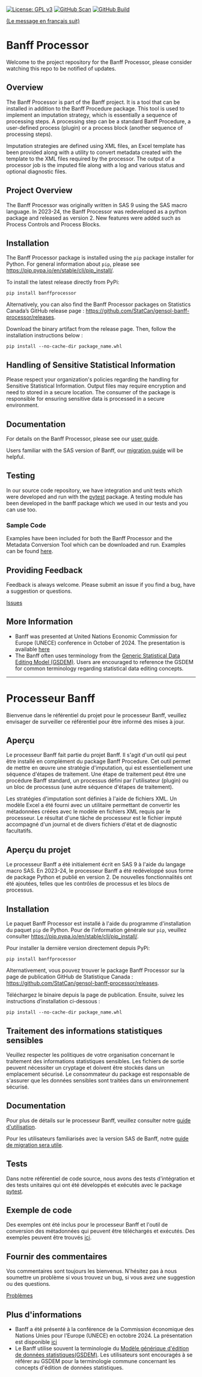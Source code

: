 [![License: GPL v3](https://img.shields.io/badge/License-GPLv3-blue.svg)](https://www.gnu.org/licenses/gpl-3.0)
[![GitHub Scan](https://github.com/StatCan/gensol-banff-processor/actions/workflows/scan.yml/badge.svg?event=release&status=success)](https://github.com/StatCan/gensol-banff-processor/actions/workflows/scan.yml?query=event%3Arelease+is%3Asuccess)
[![GitHub Build](https://github.com/StatCan/gensol-banff-processor/actions/workflows/build.yml/badge.svg?event=release&status=success)](https://github.com/StatCan/gensol-banff-processor/actions/workflows/build.yml?query=event%3Arelease+is%3Asuccess)

[(Le message en français suit)](#aperçu)

# Banff Processor

Welcome to the project repository for the Banff Processor, please consider watching this repo to be notified of updates.

## Overview

The Banff Processor is part of the Banff project. It is a tool that can be installed in addition to the Banff Procedure package. This tool is used to implement an imputation strategy, which is essentially a sequence of processing steps. A processing step can be a standard Banff Procedure, a user-defined process (plugin) or a process block (another sequence of processing steps). 

Imputation strategies are defined using XML files, an Excel template has been provided along with a utility to convert metadata created with the template to the XML files required by the processor. The output of a processor job is the imputed file along with a log and various status and optional diagnostic files.

## Project Overview

The Banff Processor was originally written in SAS 9 using the SAS macro language. In 2023-24, the Banff Processor was redeveloped as a python package and released as version 2. New features were added such as Process Controls and Process Blocks.

## Installation

The Banff Processor package is installed using the `pip` package installer for Python. For general information about `pip`, please see https://pip.pypa.io/en/stable/cli/pip_install/.

To install the latest release directly from PyPi:

```shell
pip install banffprocessor
```

Alternatively, you can also find the Banff Processor packages on Statistics Canada’s GitHub release page : https://github.com/StatCan/gensol-banff-processor/releases.

Download the binary artifact from the release page. Then, follow the installation instructions below :

```shell
pip install --no-cache-dir package_name.whl 
```

## Handling of Sensitive Statistical Information

Please respect your organization's policies regarding the handling for Sensitive Statistical Information. Output files may require encryption and need to stored in a secure location. The consumer of the package is responsible for ensuring sensitive data is processed in a secure environment.

## Documentation

For details on the Banff Processor, please see our [user guide](./docs/en/processor-user-guide.md).

Users familiar with the SAS version of Banff, our [migration guide](./docs/en/migrating-from-sas-python.md) will be helpful.

## Testing

In our source code repository, we have integration and unit tests which were developed and run with the [pytest](https://pypi.org/project/pytest/) package. A testing module has been developed in the banff package which we used in our tests and you can use too. 

### Sample Code

Examples have been included for both the Banff Processor and the Metadata Conversion Tool which can be downloaded and run. Examples can be found [here](./examples).

## Providing Feedback

Feedback is always welcome. Please submit an issue if you find a bug, have a suggestion or questions.

[Issues](https://github.com/StatCan/gensol-banff-processor/issues)

## More Information

- Banff was presented at United Nations Economic Commission for Europe (UNECE) conference in October of 2024. The presentation is available [here](https://unece.org/statistics/documents/2024/10/working-documents/paper-presentation-building-new-banff-open-source)
- The Banff often uses terminology from the [Generic Statistical Data Editing Model (GSDEM)](https://unece.org/fileadmin/DAM/stats/documents/ece/ces/ge.58/2020/mtg1/SDE2020_T4_GSDEM_Kilchmann_Presentation.pdf). Users are encouraged to reference the GSDEM for common terminology regarding statistical data editing concepts.

---
# Processeur Banff

Bienvenue dans le référentiel du projet pour le processeur Banff, veuillez envisager de surveiller ce référentiel pour être informé des mises à jour.

## Aperçu

Le processeur Banff fait partie du projet Banff. Il s'agit d'un outil qui peut être installé en complément du package Banff Procedure. Cet outil permet de mettre en œuvre une stratégie d'imputation, qui est essentiellement une séquence d'étapes de traitement. Une étape de traitement peut être une procédure Banff standard, un processus défini par l'utilisateur (plugin) ou un bloc de processus (une autre séquence d'étapes de traitement).

Les stratégies d'imputation sont définies à l'aide de fichiers XML. Un modèle Excel a été fourni avec un utilitaire permettant de convertir les métadonnées créées avec le modèle en fichiers XML requis par le processeur. Le résultat d'une tâche de processeur est le fichier imputé accompagné d'un journal et de divers fichiers d'état et de diagnostic facultatifs.

## Aperçu du projet

Le processeur Banff a été initialement écrit en SAS 9 à l'aide du langage macro SAS. En 2023-24, le processeur Banff a été redéveloppé sous forme de package Python et publié en version 2. De nouvelles fonctionnalités ont été ajoutées, telles que les contrôles de processus et les blocs de processus.

## Installation

Le paquet Banff Processor est installé à l'aide du programme d'installation du paquet `pip` de Python. Pour de l'information générale sur `pip`, veuillez consulter https://pip.pypa.io/en/stable/cli/pip_install/.

Pour installer la dernière version directement depuis PyPi:

```shell
pip install banffprocessor
```

Alternativement, vous pouvez trouver le package Banff Processor sur la page de publication GitHub de Statistique Canada : https://github.com/StatCan/gensol-banff-processor/releases.

Téléchargez le binaire depuis la page de publication. Ensuite, suivez les instructions d’installation ci-dessous :

```shell
pip install --no-cache-dir package_name.whl 
```

## Traitement des informations statistiques sensibles

Veuillez respecter les politiques de votre organisation concernant le traitement des informations statistiques sensibles. Les fichiers de sortie peuvent nécessiter un cryptage et doivent être stockés dans un emplacement sécurisé. Le consommateur du package est responsable de s'assurer que les données sensibles sont traitées dans un environnement sécurisé.

## Documentation

Pour plus de détails sur le processeur Banff, veuillez consulter notre [guide d'utilisation](./docs/en/processor-user-guide.md).

Pour les utilisateurs familiarisés avec la version SAS de Banff, notre [guide de migration sera utile](./docs/en/(./docs/en/usage.md).md).

## Tests

Dans notre référentiel de code source, nous avons des tests d'intégration et des tests unitaires qui ont été développés et exécutés avec le package [pytest](https://pypi.org/project/pytest/).

## Exemple de code

Des exemples ont été inclus pour le processeur Banff et l'outil de conversion des métadonnées qui peuvent être téléchargés et exécutés. Des exemples peuvent être trouvés [ici](./examples).

## Fournir des commentaires

Vos commentaires sont toujours les bienvenus. N'hésitez pas à nous soumettre un problème si vous trouvez un bug, si vous avez une suggestion ou des questions.

[Problèmes](https://github.com/StatCan/gensol-banff-processor/issues)

## Plus d'informations

- Banff a été présenté à la conférence de la Commission économique des Nations Unies pour l'Europe (UNECE) en octobre 2024. La présentation est disponible [ici](https://unece.org/statistics/documents/2024/10/working-documents/paper-presentation-building-new-banff-open-source)
- Le Banff utilise souvent la terminologie du [Modèle générique d'édition de données statistiques(GSDEM)](https://unece.org/fileadmin/DAM/stats/documents/ece/ces/ge.58/2020/mtg1/SDE2020_T4_GSDEM_Kilchmann_Presentation.pdf). Les utilisateurs sont encouragés à se référer au GSDEM pour la terminologie commune concernant les concepts d'édition de données statistiques.
